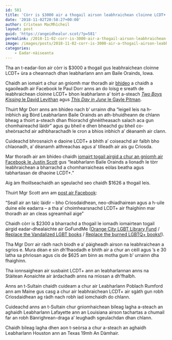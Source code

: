 ```yaml
---
id: 581
title: 'Còrr is $3000 air a thogail airson leabhraichean cloinne LCDT+ a thoirt ri leabharlann Ameireaganach'
date: '2018-11-02T20:58:27+00:00'
author: Crìstean MacMhìcheil
layout: post
guid: 'https://angeidhealur.scot/?p=581'
permalink: /2018-11-02-corr-is-3000-air-a-thogail-airson-leabhraichean-cloinne-lcdt-a-thoirt-ri-leabharlann-ameireaganach/
image: /images/posts/2018-11-02-corr-is-3000-air-a-thogail-airson-leabhraichean-cloinne-lcdt-a-thoirt-ri-leabharlann-ameireaganach.webp
categories:
    - Eadar-nàiseanta
---
```


Tha an t-eadar-lìon air còrr is $3000 a thogail gus leabhraichean cloinne LCDT+ ùra a cheannach dhan leabharlann ann am Baile Orainds, Iowa.

Chaidh an iomairt a chur an gnìomh mar thoradh air [bhideo](https://www.facebook.com/407614879417079/videos/2266061786797493/) a chaidh a sgaoileadh air Facebook le Paul Dorr anns an do loisg e sreath de leabhraichean cloinne LCDT+ bhon leabharlann a’ toirt a-steach [*Two Boys Kissing* le David Levithan](https://www.amazon.co.uk/dp/B00ITQ7LOA/) agus [*This Day in June* le Gayle Pitman](https://www.amazon.co.uk/dp/B00JWXO1LA/).

Thuirt Mgr Dorr anns am bhideo nach b’ urrainn dha “leigeil leis na h-inbhich aig Bòrd Leabharlann Baile Orainds an ath-bhuidheann de chlann bheag a thoirt a-steach dhan fhìorachd ghnèitheasach salach aca gun chomhaireachd làidir” agus gu bheil e dhen bheachd gu bheil co-sheòrsachd air adhbharachadh le cron a bhios inbhich a’ dèanamh air clann.

Cuideachd bhrosnaich e daoine LCDT+ a bhith a’ coiseachd air falbh bho chlaonadh, a’ dèanamh aithreachas agus a’ tilleadh air ais gu Crìosda.

Mar thoradh air am bhideo chaidh [iomairt togail airgid a chur an gnìomh air Facebook le Justin Scott](https://www.facebook.com/donate/351204935645587/) gus “leabharlann Baile Orainds a lìonadh le tòrr leabhraichean a bharrachd a chomharraicheas eòlas beatha agus tabhartasan de dhaoine LCDT+.”

Aig àm fhoillseachaidh an sgeulachd seo chaidh $1626 a thogail leis.

Thuirt Mgr Scott ann am [post air Facebook](https://www.facebook.com/jscott23/posts/10156712728388688):

“Seall air an taic làidir – bho Crìosdaidhean, neo-dhiadhairean agus a h-uile duine eile eadarra – a tha a’ choimhearsnachd LCDT+ air fhaighinn mar thoradh air an cleas sgreamhail aige”

Chaidh còrr is $2300 a bharrachd a thogail le iomadh iomairtean togail airgid eadar-dhealaichte air GoFundMe ([Orange City LGBT Library Fund](https://uk.gofundme.com/orange-city-lgbt-library-fund) / [Replace the Vandalized LGBT books](https://uk.gofundme.com/replace-the-vandalized-lgbt-books) / [Replace the burned LGBTQ+ books!](https://www.gofundme.com/replace-the-burned-lgbtq-books)).

Tha Mgr Dorr air ràdh nach biodh e a’ pàigheadh airson na leabhraichean a sgrios e. Mura dèan e sin dh’fhaodadh e bhith air a chur an cèill agus ’s e 30 latha sa phrìosan agus cìs de $625 am binn as motha gum b’ urrainn dha fhaighinn.

Tha ionnsaighean air susbaint LCDT+ ann an leabharlannan anns na Stàitean Aonaichte air àrdachadh anns na mìosan a dh’fhalbh.

Anns an t-Sultain chaidh cuideam a chur air Leabharlann Poblach Rumford ann am Maine gus casg a chur air leabhraichean LCDT+ air sgàth gun robh Crìosdaidhean ag ràdh nach robh iad iomchaidh do chlann.

Cuideachd anns an t-Sultain chur gnìomhaichean bileag lagha a-steach an aghaidh Leabharlann Lafayette ann an Louisiana airson tachartas a chumail far an robh Bànrighrean-draga a’ leughadh sgeulachdan dhan chlann.

Chaidh bileag lagha dhen aon t-seòrsa a chur a-steach an aghaidh Leabharlann Houston ann an Texas 19mh An Dàmhair.
